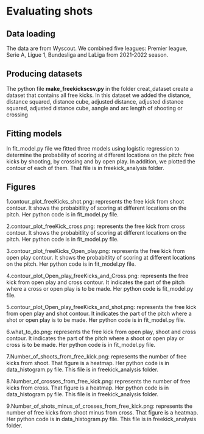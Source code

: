 # __Evaluating shots__

## __Data loading__
The data are from Wyscout. We combined five leagues: Premier league, Serie A, Ligue 1, Bundesliga and LaLiga from 2021-2022 season.

## __Producing datasets__
The python file __make_freekickscsv.py__ in the folder creat_dataset create a dataset that contains all free kicks. In this dataset we added the distance, distance squared, distance cube, adjusted distance, adjusted distance squared, adjusted distance cube, aangle and arc length of shooting or crossing


## __Fitting models__
In fit_model.py file we fitted three models using logistic regression to determine the probability of scoring at different locations on the pitch: free kicks by shooting, by crossing and by open play. In addition, we plotted the contour of each of them. That file is in freekick_analysis folder.


## Figures
1.contour_plot_freeKicks_shot.png: represents the free kick from shoot contour. It shows the probabitlity of scoring at different locations on the pitch. Her python code is in fit_model.py file.

2.contour_plot_freeKick_cross.png: represents the free kick from cross contour. It shows the probabitlity of scoring at different locations on the pitch. Her python code is in fit_model.py file.

3.contour_plot_freeKicks_Open_play.png: represents the free kick from open play contour. It shows the probabitlity of scoring at different locations on the pitch. Her python code is in fit_model.py file.


4.contour_plot_Open_play_freeKicks_and_Cross.png: represents the free kick from open play and cross contour. It indicates the part of the pitch where a cross or open play is to be made. Her python code is fit_model.py file.

5.contour_plot_Open_play_freeKicks_and_shot.png: represents the free kick from open play and shot contour. It indicates the part of the pitch where a shot or open play is to be made. Her python code is in fit_model.py file.

6.what_to_do.png: represents the free kick from open play, shoot and cross contour. It indicates the part of the pitch where a shoot or open play or cross is to be made. Her python code is in fit_model.py file.

7.Number_of_shoots_from_free_kick.png: represents the number of free kicks from shoot. That figure is a heatmap. Her python code is in data_histogram.py file. This file is in freekick_analysis folder.

8.Number_of_crosses_from_free_kick.png: represents the number of free kicks from cross. That figure is a heatmap. Her python code is in data_histogram.py file. This file is in freekick_analysis folder.

9.Number_of_shots_minus_of_crosses_from_free_kick.png: represents the number of free kicks from shoot minus from cross. That figure is a heatmap. Her python code is in data_histogram.py file. This file is in freekick_analysis folder.






